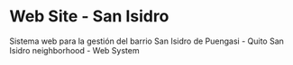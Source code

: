 # Web Site - San Isidro
Sistema web para la gestión del barrio San Isidro de Puengasi - Quito
San Isidro neighborhood - Web System
